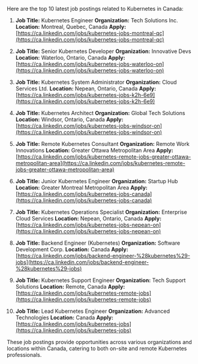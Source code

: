 Here are the top 10 latest job postings related to Kubernetes in Canada:

1. **Job Title:** Kubernetes Engineer
   **Organization:** Tech Solutions Inc.
   **Location:** Montreal, Quebec, Canada
   **Apply:** [https://ca.linkedin.com/jobs/kubernetes-jobs-montreal-qc](https://ca.linkedin.com/jobs/kubernetes-jobs-montreal-qc)

2. **Job Title:** Senior Kubernetes Developer
   **Organization:** Innovative Devs
   **Location:** Waterloo, Ontario, Canada
   **Apply:** [https://ca.linkedin.com/jobs/kubernetes-jobs-waterloo-on](https://ca.linkedin.com/jobs/kubernetes-jobs-waterloo-on)

3. **Job Title:** Kubernetes System Administrator
   **Organization:** Cloud Services Ltd.
   **Location:** Nepean, Ontario, Canada
   **Apply:** [https://ca.linkedin.com/jobs/kubernetes-jobs-k2h-6e9](https://ca.linkedin.com/jobs/kubernetes-jobs-k2h-6e9)

4. **Job Title:** Kubernetes Architect
   **Organization:** Global Tech Solutions
   **Location:** Windsor, Ontario, Canada
   **Apply:** [https://ca.linkedin.com/jobs/kubernetes-jobs-windsor-on](https://ca.linkedin.com/jobs/kubernetes-jobs-windsor-on)

5. **Job Title:** Remote Kubernetes Consultant
   **Organization:** Remote Work Innovations
   **Location:** Greater Ottawa Metropolitan Area
   **Apply:** [https://ca.linkedin.com/jobs/kubernetes-remote-jobs-greater-ottawa-metropolitan-area](https://ca.linkedin.com/jobs/kubernetes-remote-jobs-greater-ottawa-metropolitan-area)

6. **Job Title:** Junior Kubernetes Engineer
   **Organization:** Startup Hub
   **Location:** Greater Montreal Metropolitan Area
   **Apply:** [https://ca.linkedin.com/jobs/kubernetes-jobs-canada](https://ca.linkedin.com/jobs/kubernetes-jobs-canada)

7. **Job Title:** Kubernetes Operations Specialist
   **Organization:** Enterprise Cloud Services
   **Location:** Nepean, Ontario, Canada
   **Apply:** [https://ca.linkedin.com/jobs/kubernetes-jobs-nepean-on](https://ca.linkedin.com/jobs/kubernetes-jobs-nepean-on)

8. **Job Title:** Backend Engineer (Kubernetes)
   **Organization:** Software Development Corp.
   **Location:** Canada
   **Apply:** [https://ca.linkedin.com/jobs/backend-engineer-%28kubernetes%29-jobs](https://ca.linkedin.com/jobs/backend-engineer-%28kubernetes%29-jobs)

9. **Job Title:** Kubernetes Support Engineer
   **Organization:** Tech Support Solutions
   **Location:** Remote, Canada
   **Apply:** [https://ca.linkedin.com/jobs/kubernetes-remote-jobs](https://ca.linkedin.com/jobs/kubernetes-remote-jobs)

10. **Job Title:** Lead Kubernetes Engineer
    **Organization:** Advanced Technologies
    **Location:** Canada
    **Apply:** [https://ca.linkedin.com/jobs/kubernetes-jobs](https://ca.linkedin.com/jobs/kubernetes-jobs)

These job postings provide opportunities across various organizations and locations within Canada, catering to both on-site and remote Kubernetes professionals.